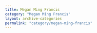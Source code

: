 ```yaml
---
title: Megan Ming Francis
category: "Megan Ming Francis"
layout: archive-categories
permalink: "category/megan-ming-francis"
---
```

